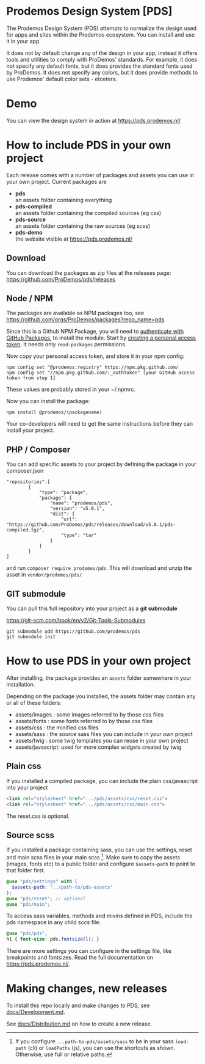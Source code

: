 Prodemos Design System [PDS]
=============================

The Prodemos Design System (PDS) attempts to normalize the design used for apps and sites within the Prodemos ecosystem. You can install and use it in your app. 

It does not by default change any of the design in your app; instead it offers tools and utilities to comply with ProDemos' standards. For example, it does not specify any default fonts, but it does provides the standard fonts used by ProDemos. It does not specify any colors, but it does provide methods to use Prodemos' default color sets - etcetera.


# Demo

You can view the design system in action at https://pds.prodemos.nl/

# How to include PDS in your own project

Each release comes with a number of packages and assets
you can use in your own project. Current packages are 
- **pds** \
  an assets folder containing everything
- **pds-compiled** \
  an assets folder containing the compiled sources (eg css)
- **pds-source** \
  an assets folder containing the raw sources (eg scss) 
- **pds-demo** \
  the website visible at https://pds.prodemos.nl/

## Download

You can download the packages as zip files at the releases page:
https://github.com/ProDemos/pds/releases

## Node / NPM

The packages are available as NPM packages too, see
https://github.com/orgs/ProDemos/packages?repo_name=pds

Since this is a Github NPM Package, you will need to [authenticate with GitHub Packages](https://docs.github.com/en/packages/using-github-packages-with-your-projects-ecosystem/configuring-npm-for-use-with-github-packages#authenticating-to-github-packages), to install the module. Start by [creating a personal access token](https://github.com/settings/tokens). It needs only `read:packages` permissions.

Now copy your personal access token, and store it in your npm config:   

```
npm config set "@prodemos:registry" https://npm.pkg.github.com/
npm config set "//npm.pkg.github.com/:_authToken" [your GitHub access token from step 1]
```

These values are probably stored in your ~/.npmrc.

Now you can install the package:

```
npm install @prodemos/(packagename)
```

Your co-developers will need to get the same instructions before they can install your project.

## PHP / Composer

You can add specific assets to your project by defining the package in your composer.json
```
"repositories":[
        {
            "type": "package",
            "package": {
                "name": "prodemos/pds",
                "version": "v5.0.1",
                "dist": {
                    "url": "https://github.com/ProDemos/pds/releases/download/v5.0.1/pds-compiled.tgz",
                    "type": "tar"
                }
            }
        }
]
```
and run `composer require prodemos/pds`. This will download and unzip the asset in `vendor/prodemos/pds/`



## GIT submodule

You can pull this full repository into your project
as a __git submodule__ 

https://git-scm.com/book/en/v2/Git-Tools-Submodules

```
git submodule add https://github.com/prodemos/pds
git submodule init
```


# How to use PDS in your own project

After installing, the package provides an `assets` folder somewhere
in your installation. 

Depending on the package you installed, the assets folder may contain any or all of these folders:

 - assets/images : some images referred to by those css files
 - assets/fonts : some fonts referred to by those css files
 - assets/css : the minified css files
 - assets/sass : the source sass files you can include in your own project
 - assets/twig : some twig templates you can reuse in your own project
 - assets/javascript: used for more complex widgets created by twig

## Plain css
If you installed a compiled package, you
can include the plain css/javascript into your project
```HTML
<link rel="stylesheet" href=".../pds/assets/css/reset.css">
<link rel="stylesheet" href=".../pds/assets/css/main.css">
```
The reset.css is optional.

## Source scss

 If you installed a package containing sass, you can use 
 the settings, reset and main scss files in your main scss [^1]. 
 Make sure to copy the assets (images, fonts etc) to a public 
 folder and configure `$assets-path` to point to that folder first.


```SCSS
@use "pds/settings" with (
  $assets-path: "../path-to/pds-assets"
);
@use "pds/reset"; // optional
@use "pds/main";

```

To access sass variables, methods and mixins 
defined in PDS, include the pds namespace
in any child sccs file:
```SCSS
@use "pds/pds";
h1 { font-size: pds.fontsize(l); }
```


There are more settings you can configure 
in the settings file, like breakpoints and fontsizes. 
Read the full documentation on https://pds.prodemos.nl/.

# Making changes, new releases

To install this repo locally and make changes to PDS, 
see [docs/Development.md](docs/Development.md). 

See [docs/Distribution.md](docs/Distribution.md)
on how to create a new release.

[^1]: If you configure `...path-to-pds/assets/sass` to be 
in your sass `load-path` (cli) or `loadPaths` (js), you can
use the shortcuts as shown. Otherwise, use full or
relative paths.